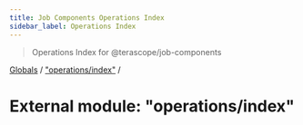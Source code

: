 ```yaml
---
title: Job Components Operations Index
sidebar_label: Operations Index
---
```


> Operations Index for @terascope/job-components

[Globals](../overview.md) / ["operations/index"](_operations_index_.md) /

# External module: "operations/index"
